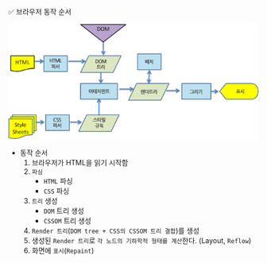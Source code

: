 ✅ 브라우저 동작 순서

![webkit](/resources/webkit.png)

* 동작 순서
  1. 브라우저가 HTML을 읽기 시작함
  2. `파싱`
      * `HTML` 파싱
      * `CSS` 파싱
  3. `트리` 생성
      * `DOM` 트리 생성
      * `CSSOM` 트리 생성
  4. `Render 트리`(`DOM tree + CSS의 CSSOM 트리 결합`)를 생성
  5. 생성된 `Render 트리`로 `각 노드의 기하학적 형태를 계산`한다. (Layout, `Reflow`)
  6. 화면에 `표시`(`Repaint`)